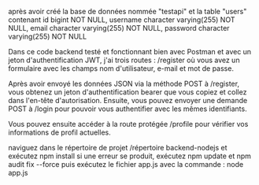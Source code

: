 après avoir créé la base de données nommée "testapi" et la table "users" contenant id bigint NOT NULL,
    username character varying(255) NOT NULL,
    email character varying(255) NOT NULL,
    password character varying(255) NOT NULL

Dans ce code backend testé et fonctionnant bien avec Postman et avec un jeton d'authentification JWT, j'ai trois routes : /register où vous avez un formulaire avec les champs nom d'utilisateur, e-mail et mot de passe.

Après avoir envoyé les données JSON via la méthode POST à /register, vous obtenez un jeton d'authentification bearer que vous copiez et collez dans l'en-tête d'autorisation. Ensuite, vous pouvez envoyer une demande POST 
à /login pour pouvoir vous authentifier avec les mêmes identifiants.

Vous pouvez ensuite accéder à la route protégée /profile pour vérifier vos informations de profil actuelles.

naviguez dans le répertoire de projet /répertoire backend-nodejs et exécutez npm install si une erreur se produit, exécutez npm update et npm audit fix --force
puis exécutez le fichier app.js avec la commande : node app.js
